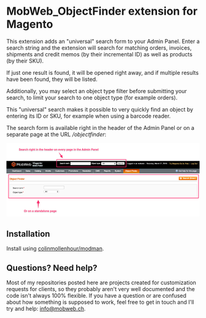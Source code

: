 # MobWeb_ObjectFinder extension for Magento

This extension adds an "universal" search form to your Admin Panel. Enter a search string and the extension will search for matching orders, invoices, shipments and credit memos (by their incremental ID) as well as products (by their SKU).

If just one result is found, it will be opened right away, and if multiple results have been found, they will be listed.

Additionally, you may select an object type filter before submitting your search, to limit your search to one object type (for example orders).

This "universal" search makes it possible to very quickly find an object by entering its ID or SKU, for example when using a barcode reader.

The search form is available right in the header of the Admin Panel or on a separate page at the URL */objectfinder*:

![Screenshot](screenshot.png)

## Installation

Install using [colinmollenhour/modman](https://github.com/colinmollenhour/modman/).

## Questions? Need help?

Most of my repositories posted here are projects created for customization requests for clients, so they probably aren't very well documented and the code isn't always 100% flexible. If you have a question or are confused about how something is supposed to work, feel free to get in touch and I'll try and help: [info@mobweb.ch](mailto:info@mobweb.ch).
